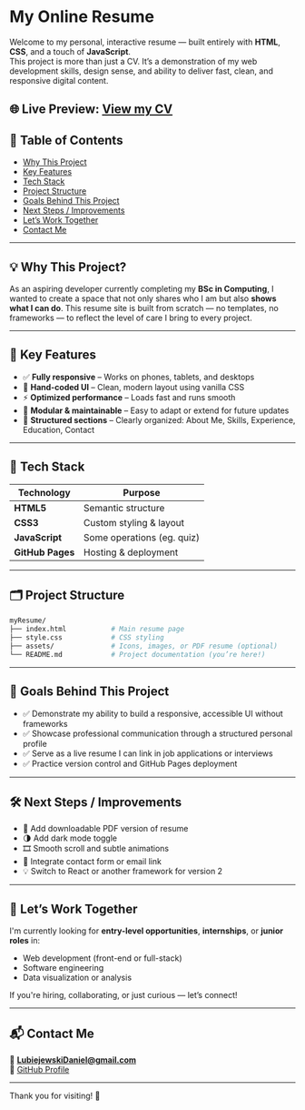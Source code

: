#  My Online Resume

Welcome to my personal, interactive resume — built entirely with **HTML**, **CSS**, and a touch of **JavaScript**.  
This project is more than just a CV. It’s a demonstration of my web development skills, design sense, and ability to deliver fast, clean, and responsive digital content.

## 🌐 Live Preview: [View my CV](https://daniellubiejewski.com)  



## 📌 Table of Contents

- [Why This Project](#-why-this-project)
- [Key Features](#-key-features)
- [Tech Stack](#-tech-stack)
- [Project Structure](#-project-structure)
- [Goals Behind This Project](#-goals-behind-this-project)
- [Next Steps / Improvements](#-next-steps--improvements)
- [Let’s Work Together](#-lets-work-together)
- [Contact Me](#-contact-me)

---

## 💡 Why This Project?

As an aspiring developer currently completing my **BSc in Computing**, I wanted to create a space that not only shares who I am but also **shows what I can do**. This resume site is built from scratch — no templates, no frameworks — to reflect the level of care I bring to every project.

---

## 🌟 Key Features

- ✅ **Fully responsive** – Works on phones, tablets, and desktops
- 🎨 **Hand-coded UI** – Clean, modern layout using vanilla CSS
- ⚡ **Optimized performance** – Loads fast and runs smooth
- 📁 **Modular & maintainable** – Easy to adapt or extend for future updates
- 📄 **Structured sections** – Clearly organized: About Me, Skills, Experience, Education, Contact

---

## 🚀 Tech Stack

| Technology     | Purpose                                  |
|----------------|------------------------------------------|
| **HTML5**      | Semantic structure                       |
| **CSS3**       | Custom styling & layout                  |
| **JavaScript** | Some operations (eg. quiz)  |
| **GitHub Pages** | Hosting & deployment                   |

---

## 🗂️ Project Structure

```bash
myResume/
├── index.html           # Main resume page
├── style.css            # CSS styling
├── assets/              # Icons, images, or PDF resume (optional)
└── README.md            # Project documentation (you’re here!)
```

---

## 🎯 Goals Behind This Project

- ✅ Demonstrate my ability to build a responsive, accessible UI without frameworks
- ✅ Showcase professional communication through a structured personal profile
- ✅ Serve as a live resume I can link in job applications or interviews
- ✅ Practice version control and GitHub Pages deployment

---

## 🛠️ Next Steps / Improvements

- 📄 Add downloadable PDF version of resume
- 🌗 Add dark mode toggle
- 🎞️ Smooth scroll and subtle animations
- 📧 Integrate contact form or email link
- 💡 Switch to React or another framework for version 2

---

## 🤝 Let’s Work Together

I'm currently looking for **entry-level opportunities**, **internships**, or **junior roles** in:

- Web development (front-end or full-stack)
- Software engineering
- Data visualization or analysis

If you're hiring, collaborating, or just curious — let’s connect!

---

## 📬 Contact Me

📧 **LubiejewskiDaniel@gmail.com**  
🔗 [GitHub Profile](https://github.com/lubiejewskidaniel)  

---

Thank you for visiting! 🚀
